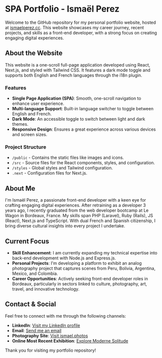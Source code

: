 # SPA Portfolio - Ismaël Perez

Welcome to the GitHub repository for my personal portfolio website, hosted at [ismaelperez.cc](https://ismaelperez.cc). This website showcases my career journey, recent projects, and skills as a front-end developer, with a strong focus on creating engaging digital experiences.

## About the Website

This website is a one-scroll full-page application developed using React, Next.js, and styled with Tailwind CSS. It features a dark mode toggle and supports both English and French languages through the i18n plugin.

### Features

- **Single Page Application (SPA)**: Smooth, one-scroll navigation to enhance user experience.
- **Multi-language Support**: Built-in language switcher to toggle between English and French.
- **Dark Mode**: An accessible toggle to switch between light and dark themes.
- **Responsive Design**: Ensures a great experience across various devices and screen sizes.

### Project Structure

- `/public` - Contains the static files like images and icons.
- `/src` - Source files for the React components, styles, and configuration.
- `/styles` - Global styles and Tailwind configuration.
- `.next` - Configuration files for Next.js.

## About Me

I'm Ismaël Perez, a passionate front-end developer with a keen eye for crafting engaging digital experiences. After retraining as a developer 3 years ago, I recently graduated from the web developer bootcamp at Le Wagon in Bordeaux, France. My skills span PHP (Laravel), Ruby (Rails), JS (React), Next.js and TypeScript. With dual French and Spanish citizenship, I bring diverse cultural insights into every project I undertake.

## Current Focus

- **Skill Enhancement**: I am currently expanding my technical expertise into back-end development with Node.js and Express.js.
- **Personal Projects**: I'm developing a platform to exhibit an analog photography project that captures scenes from Peru, Bolivia, Argentina, Mexico, and Colombia.
- **Career Opportunities**: Actively seeking front-end developer roles in Bordeaux, particularly in sectors linked to culture, photography, art, travel, and innovative technology.

## Contact & Social

Feel free to connect with me through the following channels:

- **LinkedIn**: [Visit my LinkedIn profile](https://linkedin.com/in/ismael-jhri)
- **Email**: [Send me an email](mailto:ismael.jouhari@gmail.com)
- **Photography Site**: [Visit ismael.photos](https://ismael.photos)
- **Online Most Recent Exhibition**: [Explore Moderne Solitude](https://modernesolitude.fr)

Thank you for visiting my portfolio repository!
